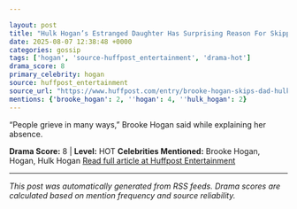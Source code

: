 ```yaml
---

layout: post
title: "Hulk Hogan’s Estranged Daughter Has Surprising Reason For Skipping Her Dad’s Funeral"
date: 2025-08-07 12:38:48 +0000
categories: gossip
tags: ['hogan', 'source-huffpost_entertainment', 'drama-hot']
drama_score: 8
primary_celebrity: hogan
source: huffpost_entertainment
source_url: "https://www.huffpost.com/entry/brooke-hogan-skips-dad-hulk-hogan-funeral_n_68936636e4b0d3424bc47638"
mentions: {'brooke_hogan': 2, ''hogan': 4, ''hulk_hogan': 2}
---
```


“People grieve in many ways,” Brooke Hogan said while explaining her absence.

**Drama Score:** 8 | **Level:** HOT **Celebrities Mentioned:** Brooke Hogan, Hogan, Hulk Hogan [Read full article at Huffpost Entertainment](https://www.huffpost.com/entry/brooke-hogan-skips-dad-hulk-hogan-funeral_n_68936636e4b0d3424bc47638)

---

*This post was automatically generated from RSS feeds. Drama scores are calculated based on mention frequency and source reliability.*